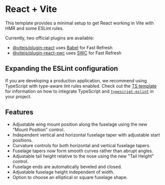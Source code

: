# React + Vite

This template provides a minimal setup to get React working in Vite with HMR and some ESLint rules.

Currently, two official plugins are available:

- [@vitejs/plugin-react](https://github.com/vitejs/vite-plugin-react/blob/main/packages/plugin-react) uses [Babel](https://babeljs.io/) for Fast Refresh
- [@vitejs/plugin-react-swc](https://github.com/vitejs/vite-plugin-react/blob/main/packages/plugin-react-swc) uses [SWC](https://swc.rs/) for Fast Refresh

## Expanding the ESLint configuration

If you are developing a production application, we recommend using TypeScript with type-aware lint rules enabled. Check out the [TS template](https://github.com/vitejs/vite/tree/main/packages/create-vite/template-react-ts) for information on how to integrate TypeScript and [`typescript-eslint`](https://typescript-eslint.io) in your project.

## Features
- Adjustable wing mount position along the fuselage using the new "Mount Position" control.
- Independent vertical and horizontal fuselage taper with adjustable start positions.
- Curvature controls for both horizontal and vertical fuselage tapers.
- Fuselage tapers now form smooth curves rather than abrupt angles.
- Adjustable tail height relative to the nose using the new "Tail Height" control.
- Fuselage ends are automatically beveled and closed.
- Adjustable fuselage height independent of width.
- Option to choose an elliptical or square fuselage shape.
